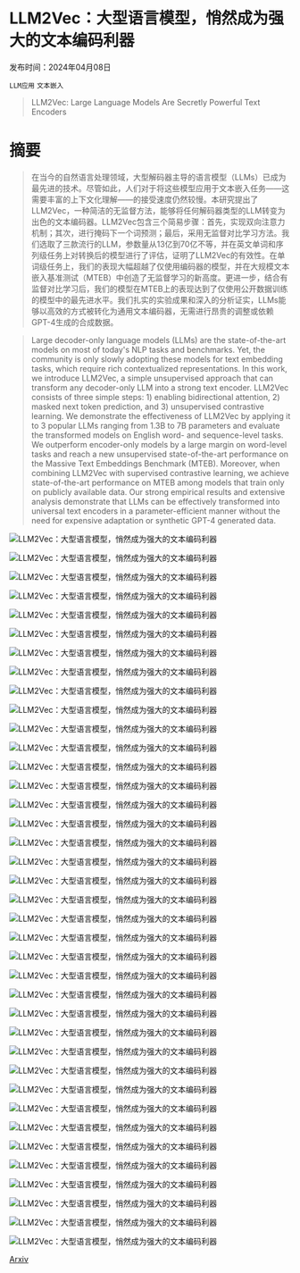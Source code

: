 # LLM2Vec：大型语言模型，悄然成为强大的文本编码利器

发布时间：2024年04月08日

`LLM应用` `文本嵌入`

> LLM2Vec: Large Language Models Are Secretly Powerful Text Encoders

# 摘要

> 在当今的自然语言处理领域，大型解码器主导的语言模型（LLMs）已成为最先进的技术。尽管如此，人们对于将这些模型应用于文本嵌入任务——这需要丰富的上下文化理解——的接受速度仍然较慢。本研究提出了LLM2Vec，一种简洁的无监督方法，能够将任何解码器类型的LLM转变为出色的文本编码器。LLM2Vec包含三个简易步骤：首先，实现双向注意力机制；其次，进行掩码下一个词预测；最后，采用无监督对比学习方法。我们选取了三款流行的LLM，参数量从13亿到70亿不等，并在英文单词和序列级任务上对转换后的模型进行了评估，证明了LLM2Vec的有效性。在单词级任务上，我们的表现大幅超越了仅使用编码器的模型，并在大规模文本嵌入基准测试（MTEB）中创造了无监督学习的新高度。更进一步，结合有监督对比学习后，我们的模型在MTEB上的表现达到了仅使用公开数据训练的模型中的最先进水平。我们扎实的实验成果和深入的分析证实，LLMs能够以高效的方式被转化为通用文本编码器，无需进行昂贵的调整或依赖GPT-4生成的合成数据。

> Large decoder-only language models (LLMs) are the state-of-the-art models on most of today's NLP tasks and benchmarks. Yet, the community is only slowly adopting these models for text embedding tasks, which require rich contextualized representations. In this work, we introduce LLM2Vec, a simple unsupervised approach that can transform any decoder-only LLM into a strong text encoder. LLM2Vec consists of three simple steps: 1) enabling bidirectional attention, 2) masked next token prediction, and 3) unsupervised contrastive learning. We demonstrate the effectiveness of LLM2Vec by applying it to 3 popular LLMs ranging from 1.3B to 7B parameters and evaluate the transformed models on English word- and sequence-level tasks. We outperform encoder-only models by a large margin on word-level tasks and reach a new unsupervised state-of-the-art performance on the Massive Text Embeddings Benchmark (MTEB). Moreover, when combining LLM2Vec with supervised contrastive learning, we achieve state-of-the-art performance on MTEB among models that train only on publicly available data. Our strong empirical results and extensive analysis demonstrate that LLMs can be effectively transformed into universal text encoders in a parameter-efficient manner without the need for expensive adaptation or synthetic GPT-4 generated data.

![LLM2Vec：大型语言模型，悄然成为强大的文本编码利器](../../../paper_images/2404.05961/x1.png)

![LLM2Vec：大型语言模型，悄然成为强大的文本编码利器](../../../paper_images/2404.05961/x2.png)

![LLM2Vec：大型语言模型，悄然成为强大的文本编码利器](../../../paper_images/2404.05961/x3.png)

![LLM2Vec：大型语言模型，悄然成为强大的文本编码利器](../../../paper_images/2404.05961/x4.png)

![LLM2Vec：大型语言模型，悄然成为强大的文本编码利器](../../../paper_images/2404.05961/x5.png)

![LLM2Vec：大型语言模型，悄然成为强大的文本编码利器](../../../paper_images/2404.05961/x6.png)

![LLM2Vec：大型语言模型，悄然成为强大的文本编码利器](../../../paper_images/2404.05961/x7.png)

![LLM2Vec：大型语言模型，悄然成为强大的文本编码利器](../../../paper_images/2404.05961/x8.png)

![LLM2Vec：大型语言模型，悄然成为强大的文本编码利器](../../../paper_images/2404.05961/x9.png)

![LLM2Vec：大型语言模型，悄然成为强大的文本编码利器](../../../paper_images/2404.05961/x10.png)

![LLM2Vec：大型语言模型，悄然成为强大的文本编码利器](../../../paper_images/2404.05961/x11.png)

![LLM2Vec：大型语言模型，悄然成为强大的文本编码利器](../../../paper_images/2404.05961/x12.png)

![LLM2Vec：大型语言模型，悄然成为强大的文本编码利器](../../../paper_images/2404.05961/x13.png)

![LLM2Vec：大型语言模型，悄然成为强大的文本编码利器](../../../paper_images/2404.05961/x14.png)

![LLM2Vec：大型语言模型，悄然成为强大的文本编码利器](../../../paper_images/2404.05961/x15.png)

![LLM2Vec：大型语言模型，悄然成为强大的文本编码利器](../../../paper_images/2404.05961/x16.png)

![LLM2Vec：大型语言模型，悄然成为强大的文本编码利器](../../../paper_images/2404.05961/x17.png)

![LLM2Vec：大型语言模型，悄然成为强大的文本编码利器](../../../paper_images/2404.05961/x18.png)

![LLM2Vec：大型语言模型，悄然成为强大的文本编码利器](../../../paper_images/2404.05961/x19.png)

![LLM2Vec：大型语言模型，悄然成为强大的文本编码利器](../../../paper_images/2404.05961/x20.png)

![LLM2Vec：大型语言模型，悄然成为强大的文本编码利器](../../../paper_images/2404.05961/x21.png)

![LLM2Vec：大型语言模型，悄然成为强大的文本编码利器](../../../paper_images/2404.05961/x22.png)

![LLM2Vec：大型语言模型，悄然成为强大的文本编码利器](../../../paper_images/2404.05961/x23.png)

![LLM2Vec：大型语言模型，悄然成为强大的文本编码利器](../../../paper_images/2404.05961/x24.png)

![LLM2Vec：大型语言模型，悄然成为强大的文本编码利器](../../../paper_images/2404.05961/x25.png)

![LLM2Vec：大型语言模型，悄然成为强大的文本编码利器](../../../paper_images/2404.05961/x26.png)

![LLM2Vec：大型语言模型，悄然成为强大的文本编码利器](../../../paper_images/2404.05961/x27.png)

![LLM2Vec：大型语言模型，悄然成为强大的文本编码利器](../../../paper_images/2404.05961/x28.png)

![LLM2Vec：大型语言模型，悄然成为强大的文本编码利器](../../../paper_images/2404.05961/x29.png)

![LLM2Vec：大型语言模型，悄然成为强大的文本编码利器](../../../paper_images/2404.05961/x30.png)

![LLM2Vec：大型语言模型，悄然成为强大的文本编码利器](../../../paper_images/2404.05961/x31.png)

![LLM2Vec：大型语言模型，悄然成为强大的文本编码利器](../../../paper_images/2404.05961/x32.png)

![LLM2Vec：大型语言模型，悄然成为强大的文本编码利器](../../../paper_images/2404.05961/x33.png)

![LLM2Vec：大型语言模型，悄然成为强大的文本编码利器](../../../paper_images/2404.05961/x34.png)

![LLM2Vec：大型语言模型，悄然成为强大的文本编码利器](../../../paper_images/2404.05961/x35.png)

![LLM2Vec：大型语言模型，悄然成为强大的文本编码利器](../../../paper_images/2404.05961/x36.png)

![LLM2Vec：大型语言模型，悄然成为强大的文本编码利器](../../../paper_images/2404.05961/x37.png)

![LLM2Vec：大型语言模型，悄然成为强大的文本编码利器](../../../paper_images/2404.05961/x38.png)

[Arxiv](https://arxiv.org/abs/2404.05961)